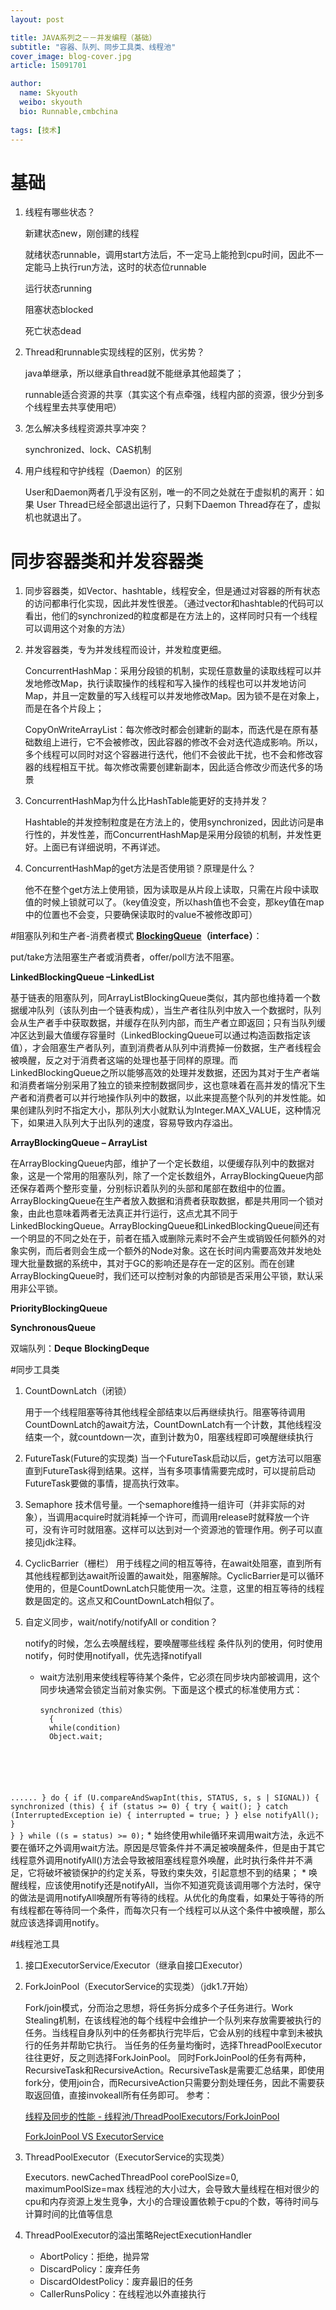 ```yaml
---
layout: post

title: JAVA系列之－－并发编程（基础）
subtitle: "容器、队列、同步工具类、线程池"
cover_image: blog-cover.jpg
article: 15091701

author:
  name: Skyouth
  weibo: skyouth
  bio: Runnable,cmbchina
  
tags: [技术]
---
```


# 基础
1. 线程有哪些状态？
	新建状态new，刚创建的线程
	就绪状态runnable，调用start方法后，不一定马上能抢到cpu时间，因此不一定能马上执行run方法，这时的状态位runnable
		运行状态running
	阻塞状态blocked	死亡状态dead2. Thread和runnable实现线程的区别，优劣势？	java单继承，所以继承自thread就不能继承其他超类了；		runnable适合资源的共享（其实这个有点牵强，线程内部的资源，很少分到多个线程里去共享使用吧）3. 怎么解决多线程资源共享冲突？
	synchronized、lock、CAS机制4. 用户线程和守护线程（Daemon）的区别		User和Daemon两者几乎没有区别，唯一的不同之处就在于虚拟机的离开：如果 User Thread已经全部退出运行了，只剩下Daemon Thread存在了，虚拟机也就退出了。# 同步容器类和并发容器类
1. 同步容器类，如Vector、hashtable，线程安全，但是通过对容器的所有状态的访问都串行化实现，因此并发性很差。（通过vector和hashtable的代码可以看出，他们的synchronized的粒度都是在方法上的，这样同时只有一个线程可以调用这个对象的方法）2. 并发容器类，专为并发线程而设计，并发粒度更细。	ConcurrentHashMap：采用分段锁的机制，实现任意数量的读取线程可以并发地修改Map，执行读取操作的线程和写入操作的线程也可以并发地访问Map，并且一定数量的写入线程可以并发地修改Map。因为锁不是在对象上，而是在各个片段上；
	CopyOnWriteArrayList：每次修改时都会创建新的副本，而迭代是在原有基础数组上进行，它不会被修改，因此容器的修改不会对迭代造成影响。所以，多个线程可以同时对这个容器进行迭代，他们不会彼此干扰，也不会和修改容器的线程相互干扰。每次修改需要创建新副本，因此适合修改少而迭代多的场景3. ConcurrentHashMap为什么比HashTable能更好的支持并发？	Hashtable的并发控制粒度是在方法上的，使用synchronized，因此访问是串行性的，并发性差，而ConcurrentHashMap是采用分段锁的机制，并发性更好。上面已有详细说明，不再详述。4. ConcurrentHashMap的get方法是否使用锁？原理是什么？	
	他不在整个get方法上使用锁，因为读取是从片段上读取，只需在片段中读取值的时候上锁就可以了。（key值没变，所以hash值也不会变，那key值在map中的位置也不会变，只要确保读取时的value不被修改即可）#阻塞队列和生产者-消费者模式**<a href='http://wsmajunfeng.iteye.com/blog/1629354'>BlockingQueue</a>（interface）**：
put/take方法阻塞生产者或消费者，offer/poll方法不阻塞。**LinkedBlockingQueue –LinkedList**
基于链表的阻塞队列，同ArrayListBlockingQueue类似，其内部也维持着一个数据缓冲队列（该队列由一个链表构成），当生产者往队列中放入一个数据时，队列会从生产者手中获取数据，并缓存在队列内部，而生产者立即返回；只有当队列缓冲区达到最大值缓存容量时（LinkedBlockingQueue可以通过构造函数指定该值），才会阻塞生产者队列，直到消费者从队列中消费掉一份数据，生产者线程会被唤醒，反之对于消费者这端的处理也基于同样的原理。而LinkedBlockingQueue之所以能够高效的处理并发数据，还因为其对于生产者端和消费者端分别采用了独立的锁来控制数据同步，这也意味着在高并发的情况下生产者和消费者可以并行地操作队列中的数据，以此来提高整个队列的并发性能。如果创建队列时不指定大小，那队列大小就默认为Integer.MAX_VALUE，这种情况下，如果进入队列大于出队列的速度，容易导致内存溢出。**ArrayBlockingQueue – ArrayList**
在ArrayBlockingQueue内部，维护了一个定长数组，以便缓存队列中的数据对象，这是一个常用的阻塞队列，除了一个定长数组外，ArrayBlockingQueue内部还保存着两个整形变量，分别标识着队列的头部和尾部在数组中的位置。ArrayBlockingQueue在生产者放入数据和消费者获取数据，都是共用同一个锁对象，由此也意味着两者无法真正并行运行，这点尤其不同于LinkedBlockingQueue。ArrayBlockingQueue和LinkedBlockingQueue间还有一个明显的不同之处在于，前者在插入或删除元素时不会产生或销毁任何额外的对象实例，而后者则会生成一个额外的Node对象。这在长时间内需要高效并发地处理大批量数据的系统中，其对于GC的影响还是存在一定的区别。而在创建ArrayBlockingQueue时，我们还可以控制对象的内部锁是否采用公平锁，默认采用非公平锁。**PriorityBlockingQueue**
**SynchronousQueue**双端队列：**Deque**  **BlockingDeque**#同步工具类
1. CountDownLatch（闭锁）	用于一个线程阻塞等待其他线程全部结束以后再继续执行。阻塞等待调用CountDownLatch的await方法，CountDownLatch有一个计数，其他线程没结束一个，就countdown一次，直到计数为0，阻塞线程即可唤醒继续执行2. FutureTask(Future的实现类)	当一个FutureTask启动以后，get方法可以阻塞直到FutureTask得到结果。这样，当有多项事情需要完成时，可以提前启动FutureTask要做的事情，提高执行效率。3. Semaphore	技术信号量。一个semaphore维持一组许可（并非实际的对象），当调用acquire时就消耗掉一个许可，而调用release时就释放一个许可，没有许可时就阻塞。这样可以达到对一个资源池的管理作用。例子可以直接见jdk注释。4. CyclicBarrier（栅栏）	用于线程之间的相互等待，在await处阻塞，直到所有其他线程都到达await所设置的await处，阻塞解除。CyclicBarrier是可以循环使用的，但是CountDownLatch只能使用一次。注意，这里的相互等待的线程数是固定的。这点又和CountDownLatch相似了。5. 自定义同步，wait/notify/notifyAll or condition？	notify的时候，怎么去唤醒线程，要唤醒哪些线程条件队列的使用，何时使用notify，何时使用notifyall，优先选择notifyall	* wait方法别用来使线程等待某个条件，它必须在同步块内部被调用，这个同步块通常会锁定当前对象实例。下面是这个模式的标准使用方式：		<pre><code>synchronized（this）   		{    	while(condition)        Object.wait;......	}do {   if (U.compareAndSwapInt(this, STATUS, s, s | SIGNAL)) {               synchronized (this) {                   if (status >= 0) {                       try {                           wait();                       } catch (InterruptedException ie) {                           interrupted = true;                       }                   } elsenotifyAll();                }            }        } while ((s = status) >= 0);</code></pre>	* 始终使用while循环来调用wait方法，永远不要在循环之外调用wait方法。原因是尽管条件并不满足被唤醒条件，但是由于其它线程意外调用notifyAll()方法会导致被阻塞线程意外唤醒，此时执行条件并不满足，它将破坏被锁保护的约定关系，导致约束失效，引起意想不到的结果；	* 唤醒线程，应该使用notify还是notifyAll，当你不知道究竟该调用哪个方法时，保守的做法是调用notifyAll唤醒所有等待的线程。从优化的角度看，如果处于等待的所有线程都在等待同一个条件，而每次只有一个线程可以从这个条件中被唤醒，那么就应该选择调用notify。#线程池工具
1. 接口ExecutorService/Executor（继承自接口Executor）2. ForkJoinPool（ExecutorService的实现类）（jdk1.7开始）	
	Fork/join模式，分而治之思想，将任务拆分成多个子任务进行。Work Stealing机制，在该线程池的每个线程中会维护一个队列来存放需要被执行的任务。当线程自身队列中的任务都执行完毕后，它会从别的线程中拿到未被执行的任务并帮助它执行。当任务的任务量均衡时，选择ThreadPoolExecutor往往更好，反之则选择ForkJoinPool。同时ForkJoinPool的任务有两种，RecursiveTask和RecursiveAction。RecursiveTask是需要汇总结果，即使用fork分，使用join合，而RecursiveAction只需要分割处理任务，因此不需要获取返回值，直接invokeall所有任务即可。参考：
	<a href='http://blog.csdn.net/dm_vincent/article/details/39505977'>线程及同步的性能 - 线程池/ThreadPoolExecutors/ForkJoinPool</a>
	<a href='http://www.iteye.com/topic/1117483'>ForkJoinPool VS ExecutorService</a>3. ThreadPoolExecutor（ExecutorService的实现类）	
	Executors. newCachedThreadPool corePoolSize=0, maximumPoolSize=max线程池的大小过大，会导致大量线程在相对很少的cpu和内存资源上发生竞争，大小的合理设置依赖于cpu的个数，等待时间与计算时间的比值等信息4. ThreadPoolExecutor的溢出策略RejectExecutionHandler	* AbortPolicy：拒绝，抛异常	* DiscardPolicy：废弃任务	* DiscardOldestPolicy：废弃最旧的任务	* CallerRunsPolicy：在线程池以外直接执行